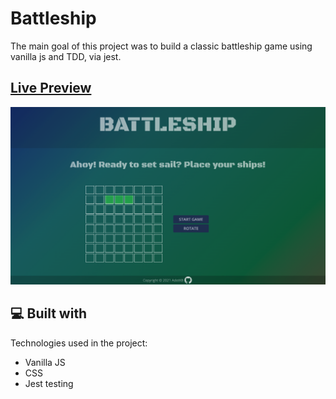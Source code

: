 # Battleship

<p id="description">The main goal of this project was to build a classic battleship game using vanilla js and TDD, via jest.

 </p>

## [Live Preview](https://adotk8.github.io/battleship/)

![Alt text](https://github.com/AdotK8/battleship/blob/main/src/images/readme-image.png)

<h2>💻 Built with</h2>

Technologies used in the project:

- Vanilla JS
- CSS
- Jest testing

